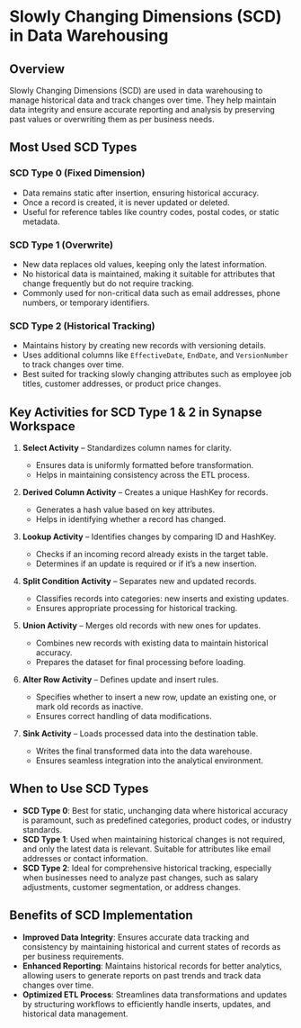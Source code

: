 # Slowly Changing Dimensions (SCD) in Data Warehousing

## Overview
Slowly Changing Dimensions (SCD) are used in data warehousing to manage historical data and track changes over time. They help maintain data integrity and ensure accurate reporting and analysis by preserving past values or overwriting them as per business needs.

## Most Used SCD Types

### SCD Type 0 (Fixed Dimension)
- Data remains static after insertion, ensuring historical accuracy.
- Once a record is created, it is never updated or deleted.
- Useful for reference tables like country codes, postal codes, or static metadata.

### SCD Type 1 (Overwrite)
- New data replaces old values, keeping only the latest information.
- No historical data is maintained, making it suitable for attributes that change frequently but do not require tracking.
- Commonly used for non-critical data such as email addresses, phone numbers, or temporary identifiers.

### SCD Type 2 (Historical Tracking)
- Maintains history by creating new records with versioning details.
- Uses additional columns like `EffectiveDate`, `EndDate`, and `VersionNumber` to track changes over time.
- Best suited for tracking slowly changing attributes such as employee job titles, customer addresses, or product price changes.

## Key Activities for SCD Type 1 & 2 in Synapse Workspace

1. **Select Activity** – Standardizes column names for clarity.
   - Ensures data is uniformly formatted before transformation.
   - Helps in maintaining consistency across the ETL process.

2. **Derived Column Activity** – Creates a unique HashKey for records.
   - Generates a hash value based on key attributes.
   - Helps in identifying whether a record has changed.

3. **Lookup Activity** – Identifies changes by comparing ID and HashKey.
   - Checks if an incoming record already exists in the target table.
   - Determines if an update is required or if it’s a new insertion.

4. **Split Condition Activity** – Separates new and updated records.
   - Classifies records into categories: new inserts and existing updates.
   - Ensures appropriate processing for historical tracking.

5. **Union Activity** – Merges old records with new ones for updates.
   - Combines new records with existing data to maintain historical accuracy.
   - Prepares the dataset for final processing before loading.

6. **Alter Row Activity** – Defines update and insert rules.
   - Specifies whether to insert a new row, update an existing one, or mark old records as inactive.
   - Ensures correct handling of data modifications.

7. **Sink Activity** – Loads processed data into the destination table.
   - Writes the final transformed data into the data warehouse.
   - Ensures seamless integration into the analytical environment.

## When to Use SCD Types

- **SCD Type 0**: Best for static, unchanging data where historical accuracy is paramount, such as predefined categories, product codes, or industry standards.
- **SCD Type 1**: Used when maintaining historical changes is not required, and only the latest data is relevant. Suitable for attributes like email addresses or contact information.
- **SCD Type 2**: Ideal for comprehensive historical tracking, especially when businesses need to analyze past changes, such as salary adjustments, customer segmentation, or address changes.

## Benefits of SCD Implementation

- **Improved Data Integrity**: Ensures accurate data tracking and consistency by maintaining historical and current states of records as per business requirements.
- **Enhanced Reporting**: Maintains historical records for better analytics, allowing users to generate reports on past trends and track data changes over time.
- **Optimized ETL Process**: Streamlines data transformations and updates by structuring workflows to efficiently handle inserts, updates, and historical data management.
